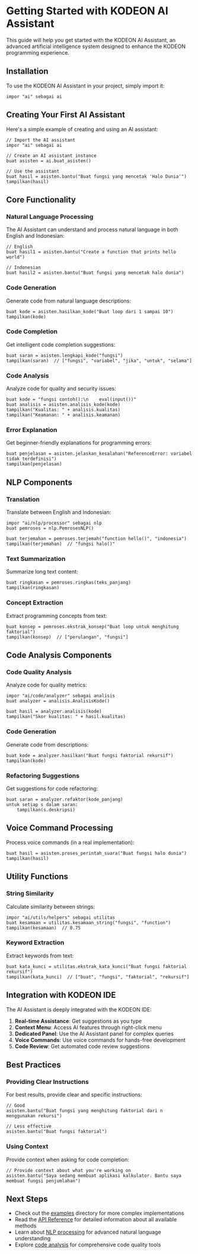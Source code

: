 # Getting Started with KODEON AI Assistant

This guide will help you get started with the KODEON AI Assistant, an advanced artificial intelligence system designed to enhance the KODEON programming experience.

## Installation

To use the KODEON AI Assistant in your project, simply import it:

```kodeon
impor "ai" sebagai ai
```

## Creating Your First AI Assistant

Here's a simple example of creating and using an AI assistant:

```kodeon
// Import the AI assistant
impor "ai" sebagai ai

// Create an AI assistant instance
buat asisten = ai.buat_asisten()

// Use the assistant
buat hasil = asisten.bantu("Buat fungsi yang mencetak 'Halo Dunia'")
tampilkan(hasil)
```

## Core Functionality

### Natural Language Processing

The AI Assistant can understand and process natural language in both English and Indonesian:

```kodeon
// English
buat hasil1 = asisten.bantu("Create a function that prints hello world")

// Indonesian
buat hasil2 = asisten.bantu("Buat fungsi yang mencetak halo dunia")
```

### Code Generation

Generate code from natural language descriptions:

```kodeon
buat kode = asisten.hasilkan_kode("Buat loop dari 1 sampai 10")
tampilkan(kode)
```

### Code Completion

Get intelligent code completion suggestions:

```kodeon
buat saran = asisten.lengkapi_kode("fungsi")
tampilkan(saran)  // ["fungsi", "variabel", "jika", "untuk", "selama"]
```

### Code Analysis

Analyze code for quality and security issues:

```kodeon
buat kode = "fungsi contoh():\n    eval(input())"
buat analisis = asisten.analisis_kode(kode)
tampilkan("Kualitas: " + analisis.kualitas)
tampilkan("Keamanan: " + analisis.keamanan)
```

### Error Explanation

Get beginner-friendly explanations for programming errors:

```kodeon
buat penjelasan = asisten.jelaskan_kesalahan("ReferenceError: variabel tidak terdefinisi")
tampilkan(penjelasan)
```

## NLP Components

### Translation

Translate between English and Indonesian:

```kodeon
impor "ai/nlp/processor" sebagai nlp
buat pemroses = nlp.PemrosesNLP()

buat terjemahan = pemroses.terjemah("function hello()", "indonesia")
tampilkan(terjemahan)  // "fungsi halo()"
```

### Text Summarization

Summarize long text content:

```kodeon
buat ringkasan = pemroses.ringkas(teks_panjang)
tampilkan(ringkasan)
```

### Concept Extraction

Extract programming concepts from text:

```kodeon
buat konsep = pemroses.ekstrak_konsep("Buat loop untuk menghitung faktorial")
tampilkan(konsep)  // ["perulangan", "fungsi"]
```

## Code Analysis Components

### Code Quality Analysis

Analyze code for quality metrics:

```kodeon
impor "ai/code/analyzer" sebagai analisis
buat analyzer = analisis.AnalisisKode()

buat hasil = analyzer.analisis(kode)
tampilkan("Skor kualitas: " + hasil.kualitas)
```

### Code Generation

Generate code from descriptions:

```kodeon
buat kode = analyzer.hasilkan("Buat fungsi faktorial rekursif")
tampilkan(kode)
```

### Refactoring Suggestions

Get suggestions for code refactoring:

```kodeon
buat saran = analyzer.refaktor(kode_panjang)
untuk setiap s dalam saran:
    tampilkan(s.deskripsi)
```

## Voice Command Processing

Process voice commands (in a real implementation):

```kodeon
buat hasil = asisten.proses_perintah_suara("Buat fungsi halo dunia")
tampilkan(hasil)
```

## Utility Functions

### String Similarity

Calculate similarity between strings:

```kodeon
impor "ai/utils/helpers" sebagai utilitas
buat kesamaan = utilitas.kesamaan_string("fungsi", "function")
tampilkan(kesamaan)  // 0.75
```

### Keyword Extraction

Extract keywords from text:

```kodeon
buat kata_kunci = utilitas.ekstrak_kata_kunci("Buat fungsi faktorial rekursif")
tampilkan(kata_kunci)  // ["buat", "fungsi", "faktorial", "rekursif"]
```

## Integration with KODEON IDE

The AI Assistant is deeply integrated with the KODEON IDE:

1. **Real-time Assistance**: Get suggestions as you type
2. **Context Menu**: Access AI features through right-click menu
3. **Dedicated Panel**: Use the AI Assistant panel for complex queries
4. **Voice Commands**: Use voice commands for hands-free development
5. **Code Review**: Get automated code review suggestions

## Best Practices

### Providing Clear Instructions

For best results, provide clear and specific instructions:

```kodeon
// Good
asisten.bantu("Buat fungsi yang menghitung faktorial dari n menggunakan rekursi")

// Less effective
asisten.bantu("Buat fungsi faktorial")
```

### Using Context

Provide context when asking for code completion:

```kodeon
// Provide context about what you're working on
asisten.bantu("Saya sedang membuat aplikasi kalkulator. Bantu saya membuat fungsi penjumlahan")
```

## Next Steps

- Check out the [examples](../examples/) directory for more complex implementations
- Read the [API Reference](api-reference.md) for detailed information about all available methods
- Learn about [NLP processing](nlp-processing.md) for advanced natural language understanding
- Explore [code analysis](code-analysis.md) for comprehensive code quality tools